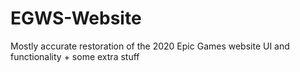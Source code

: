 # EGWS-Website
Mostly accurate restoration of the 2020 Epic Games website UI and functionality + some extra stuff
